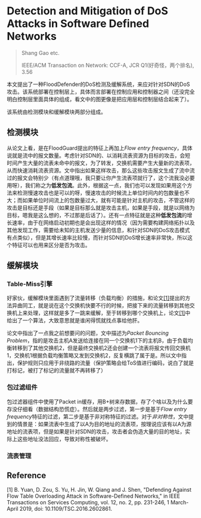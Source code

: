 # Detection and Mitigation of DoS Attacks in Software Defined Networks

> Shang Gao etc.
> 
> IEEE/ACM Transaction on Network: CCF-A, JCR Q1(好奇怪，两个排名), 3.56

本文提出了一种FloodDefender的DoS检测及缓解系统，来应对针对SDN的DoS攻击。该系统部署在控制层上，具体而言部署在控制应用和控制器之间（还没完全明白控制层里面具体的组成，看文中的图更像是把应用层和控制层结合起来了）。

该系统由检测模块和缓解模块两部分组成。

## 检测模块

从论文上看，是在FloodGuard提出的特征上再加上*Flow entry frequency*，具体说就是流中的报文数量。考虑针对SDN的、以消耗流表资源为目标的攻击，会短时间产生大量的流表未命中的报文，为了转发，交换机需要产生大量新的流表项，从而快速消耗流表资源。文中指出如果这样攻击，那么这些攻击报文生成了流中流过的报文会特别少（有点道理哦，我只要让你产生流表项就行了，这个流我没必要用呀），我们称之为**低发包流**。此外，根据这一点，我们也可以发现如果用这个方法来检测慢速攻击也是可以的呀，慢速攻击的时候流上单位时间内的包数量也不大；而如果单位时间流上的包数量过大，就有可能是针对主机的攻击，不管这样的攻击是目标还是手段（如果是目标那么就是攻击主机，如果是手段，就是以网络为目标，嗯我是这么想的，不过那是后话了）。还有一点特征就是这种**低发包流**的增长速率，由于在网络启动初期也是会出现这样的情况（因为需要构建网络拓扑以及其他发现工作，需要给未知的主机发送少量的信息，和针对SDN的DoS攻击模式有点类似），但是其增长速率比较慢，而针对SDN的DoS增长速率非常快，所以这个特征可以也用来区分是否为攻击。

## 缓解模块

### Table-Miss引擎

好家伙，缓解模块里面遇到了流量转移（负载均衡）的措施，和论文[\[1\]](#ref1)提出的方法异曲同工，就是说在这个交换机快要不行的时候，把接下来的流量转移到其他交换机上来处理，这样就是多了一跳来缓解，至于转移到哪个交换机上，论文[\[1\]](#ref1)中给出了一个算法，大致意思就是谁闲得慌就找点事给他肝。

论文中指出了一点我之前想要问的问题，文中描述为*Packet Bouncing Problem*，指的是攻击主机A发送给连接在同一个交换机1下的主机B，由于负载均衡转移到了其他交换机2，但是最终交换机2还会创建一个流表将报文传回交换机1，交换机1根据负载均衡策略又发到交换机2，反复横跳了属于是。所以文中指出，保护规则只应用于非绕路的流量（保护策略会给ToS值进行编码，说白了就是打标记，被打了标记的流量就不再转移了）

### 包过滤组件

包过滤器组件中使用了Packet in缓存，用B+树来存数据，存了个啥以及为什么要存没仔细看（数据结构恐慌症）。然后就是两步过滤，第一步是基于*Flow entry frequency*特征的过滤，第二步是基于非对称特征的过滤。对于*非对称性*，文中提到的情景是：如果流表中生成了以A为目的地址的流表项，按理说应该有以A为源地址的流表项，但是如果是针对SDN的攻击，攻击者会伪造大量的目的地址，实际上这些地址没法回应，导致对称性被破坏。

### 流表管理

## Reference

<div class="references">
  <p id="ref1">[1] B. Yuan, D. Zou, S. Yu, H. Jin, W. Qiang and J. Shen, "Defending Against Flow Table Overloading Attack in Software-Defined Networks," in IEEE Transactions on Services Computing, vol. 12, no. 2, pp. 231-246, 1 March-April 2019, doi: 10.1109/TSC.2016.2602861.</p>
</div>

